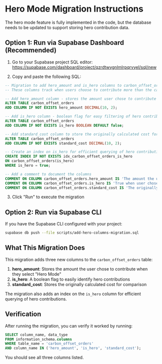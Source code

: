 # Hero Mode Migration Instructions

The hero mode feature is fully implemented in the code, but the database needs to be updated to support storing hero contribution data.

## Option 1: Run via Supabase Dashboard (Recommended)

1. Go to your Supabase project SQL editor:
   https://supabase.com/dashboard/project/qzrdtwvgnlmlrpqrvyel/sql/new

2. Copy and paste the following SQL:

```sql
-- Migration to add hero_amount and is_hero columns to carbon_offset_orders table
-- These columns track when users choose to contribute more than the calculated offset cost

-- Add hero_amount column - stores the amount user chose to contribute (if higher than calculated)
ALTER TABLE carbon_offset_orders 
ADD COLUMN IF NOT EXISTS hero_amount DECIMAL(10, 2);

-- Add is_hero column - boolean flag for easy filtering of hero contributions
ALTER TABLE carbon_offset_orders 
ADD COLUMN IF NOT EXISTS is_hero BOOLEAN DEFAULT false;

-- Add standard_cost column to store the originally calculated cost for comparison
ALTER TABLE carbon_offset_orders 
ADD COLUMN IF NOT EXISTS standard_cost DECIMAL(10, 2);

-- Create an index on is_hero for efficient querying of hero contributions
CREATE INDEX IF NOT EXISTS idx_carbon_offset_orders_is_hero 
ON carbon_offset_orders(is_hero) 
WHERE is_hero = true;

-- Add a comment to document the columns
COMMENT ON COLUMN carbon_offset_orders.hero_amount IS 'The amount the user chose to contribute when it exceeds the calculated offset cost';
COMMENT ON COLUMN carbon_offset_orders.is_hero IS 'True when user chose to contribute more than the calculated offset cost';
COMMENT ON COLUMN carbon_offset_orders.standard_cost IS 'The originally calculated offset cost before user chose hero amount';
```

3. Click "Run" to execute the migration

## Option 2: Run via Supabase CLI

If you have the Supabase CLI configured with your project:

```bash
supabase db push --file scripts/add-hero-columns-migration.sql
```

## What This Migration Does

This migration adds three new columns to the `carbon_offset_orders` table:

1. **hero_amount**: Stores the amount the user chose to contribute when they select "Hero Mode"
2. **is_hero**: A boolean flag to easily identify hero contributions
3. **standard_cost**: Stores the originally calculated cost for comparison

The migration also adds an index on the `is_hero` column for efficient querying of hero contributions.

## Verification

After running the migration, you can verify it worked by running:

```sql
SELECT column_name, data_type 
FROM information_schema.columns 
WHERE table_name = 'carbon_offset_orders' 
AND column_name IN ('hero_amount', 'is_hero', 'standard_cost');
```

You should see all three columns listed.